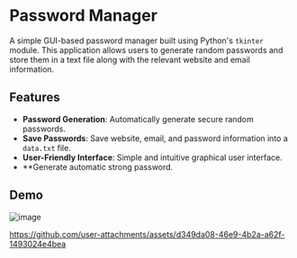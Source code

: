 # Password Manager

A simple GUI-based password manager built using Python's `tkinter` module. This application allows users to generate random passwords and store them in a text file along with the relevant website and email information.

## Features

- **Password Generation**: Automatically generate secure random passwords.
- **Save Passwords**: Save website, email, and password information into a `data.txt` file.
- **User-Friendly Interface**: Simple and intuitive graphical user interface.
- **Generate automatic strong password.

## Demo
![image](https://github.com/user-attachments/assets/52117af6-15b8-40e3-8375-a59f8ced3f34)



https://github.com/user-attachments/assets/d349da08-46e9-4b2a-a62f-1493024e4bea

